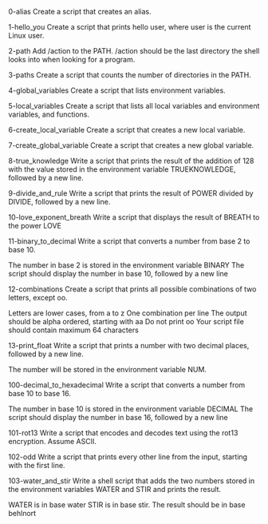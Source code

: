 0-alias Create a script that creates an alias.

1-hello_you Create a script that prints hello user, where user is the current Linux user.

2-path Add /action to the PATH. /action should be the last directory the shell looks into when looking for a program.

3-paths Create a script that counts the number of directories in the PATH.

4-global_variables Create a script that lists environment variables.

5-local_variables Create a script that lists all local variables and environment variables, and functions.

6-create_local_variable Create a script that creates a new local variable. 

7-create_global_variable Create a script that creates a new global variable.

8-true_knowledge Write a script that prints the result of the addition of 128 with the value stored in the environment variable TRUEKNOWLEDGE, followed by a new line.

9-divide_and_rule Write a script that prints the result of POWER divided by DIVIDE, followed by a new line.

10-love_exponent_breath Write a script that displays the result of BREATH to the power LOVE

11-binary_to_decimal Write a script that converts a number from base 2 to base 10.

The number in base 2 is stored in the environment variable BINARY
The script should display the number in base 10, followed by a new line

12-combinations Create a script that prints all possible combinations of two letters, except oo.

Letters are lower cases, from a to z
One combination per line
The output should be alpha ordered, starting with aa
Do not print oo
Your script file should contain maximum 64 characters

13-print_float Write a script that prints a number with two decimal places, followed by a new line.

The number will be stored in the environment variable NUM.

100-decimal_to_hexadecimal Write a script that converts a number from base 10 to base 16.

The number in base 10 is stored in the environment variable DECIMAL
The script should display the number in base 16, followed by a new line

101-rot13 Write a script that encodes and decodes text using the rot13 encryption. Assume ASCII.

102-odd Write a script that prints every other line from the input, starting with the first line.

103-water_and_stir Write a shell script that adds the two numbers stored in the environment variables WATER and STIR and prints the result.

WATER is in base water
STIR is in base stir.
The result should be in base behlnort


